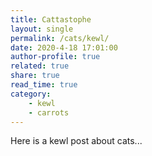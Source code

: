 ```yaml
---
title: Cattastophe
layout: single
permalink: /cats/kewl/
date: 2020-4-18 17:01:00 
author-profile: true
related: true
share: true
read_time: true
category:
    - kewl
    - carrots
---
```


Here is a kewl post about cats...
